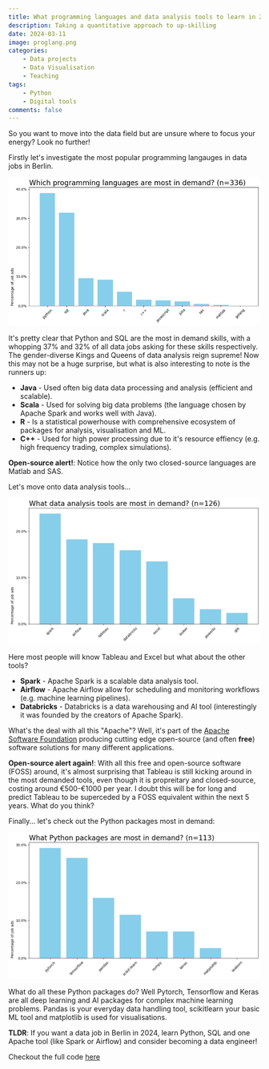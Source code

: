 ```yaml
---
title: What programming languages and data analysis tools to learn in 2024
description: Taking a quantitative approach to up-skilling 
date: 2024-03-11
image: proglang.png
categories:
    - Data projects
    - Data Visualisation
    - Teaching
tags:
    - Python
    - Digital tools
comments: false
---
```


So you want to move into the data field but are unsure where to focus your energy? Look no further!

Firstly let's investigate the most popular programming langauges in data jobs in Berlin.

![Fig 1 - Programming languages](proglang.png)

It's pretty clear that Python and SQL are the most in demand skills, with a whopping 37% and 32% of all data jobs asking for these skills respectively. The gender-diverse Kings and Queens of data analysis reign supreme! Now this may not be a huge surprise, but what is also interesting to note is the runners up:

- **Java** - Used often big data data processing and analysis (efficient and scalable).
- **Scala** - Used for solving big data problems (the language chosen by Apache Spark and works well with Java).
- **R** - Is a statistical powerhouse with comprehensive ecosystem of packages for analysis, visualisation and ML.
- **C++** - Used for high power processing due to it's resource effiency (e.g. high frequency trading, complex simulations).

**Open-source alert!**: Notice how the only two closed-source languages are Matlab and SAS.

Let's move onto data analysis tools...

![Fig 2 - Data tools](dattools.png)

Here most people will know Tableau and Excel but what about the other tools?

- **Spark** - Apache Spark is a scalable data analysis tool.
- **Airflow** -  Apache Airflow allow for scheduling and monitoring workflows (e.g. machine learning pipelines).
- **Databricks** - Databricks is a data warehousing and AI tool (interestingly it was founded by the creators of Apache Spark).

What's the deal with all this "Apache"? Well, it's part of the [Apache Software Foundation](https://apache.org/) producing cutting edge open-source (and often **free**) software solutions for many different applications. 

**Open-source alert again!**: With all this free and open-source software (FOSS) around, it's almost surprising that Tableau is still kicking around in the most demanded tools, even though it is propreitary and closed-source, costing around €500-€1000 per year. I doubt this will be for long and predict Tableau to be superceded by a FOSS equivalent within the next 5 years. What do you think?

Finally... let's check out the Python packages most in demand:

![Fig 3 - Python packages](pypack.png)

What do all these Python packages do? Well Pytorch, Tensorflow and Keras are all deep learning and AI packages for complex machine learning problems. Pandas is your everyday data handling tool, scikitlearn your basic ML tool and matplotlib is used for visualisations.

**TLDR**: If you want a data job in Berlin in 2024, learn Python, SQL and one Apache tool (like Spark or Airflow) and consider becoming a data engineer!

Checkout the full code [here](https://www.kaggle.com/code/wilomentena/summary-statistics-of-data-job-market-berlin)